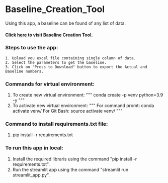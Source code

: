 # Baseline_Creation_Tool
Using this app, a baseline can be found of any list of data.

<h4>Click  
        <a href="https://baselinecreationtool.streamlit.app/" 
           target="_blank">here 
        </a> to visit Baseline Creation Tool. 
</h4> 

### Steps to use the app:
```
1. Upload you excel file containing single column of data.
2. Select the parameters to get the baseline.
3. Click on "Press to Download" button to export the Actual and Baseline numbers. 
```

### Commands for virtual environment:
 1. To create new virtual environment:
""" conda create -p venv python=3.9 -y 
"""
 2. To activate new virtual environment:
 """
    For command promt: conda activate venv/
    For Git Bash: source activate venv/
"""
### Command to install requirements.txt file:
 1. pip install -r requirements.txt

### To run this app in local:
 1. Install the required libraris using the command "pip install -r requirements.txt".
 2. Run the streamlit app using the command "streamlit run streamlit_app.py".
